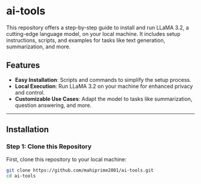 # ai-tools
This repository offers a step-by-step guide to install and run LLaMA 3.2, a cutting-edge language model, on your local machine. It includes setup instructions, scripts, and examples for tasks like text generation, summarization, and more.

## Features  
- **Easy Installation**: Scripts and commands to simplify the setup process.  
- **Local Execution**: Run LLaMA 3.2 on your machine for enhanced privacy and control.  
- **Customizable Use Cases**: Adapt the model to tasks like summarization, question answering, and more.  

---

## Installation  

### Step 1: Clone this Repository  
First, clone this repository to your local machine:  

```bash
git clone https://github.com/mahiprime2001/ai-tools.git
cd ai-tools
